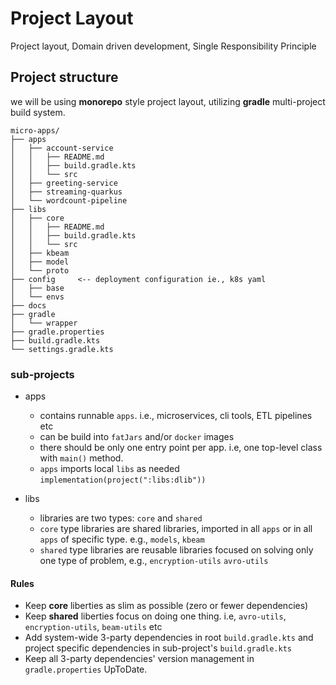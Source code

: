 # Project Layout

Project layout, Domain driven development, Single Responsibility Principle

## Project structure

we will be using **monorepo** style project layout, utilizing **gradle** multi-project build system.

```
micro-apps/
├── apps
│   ├── account-service
│   │   ├── README.md
│   │   ├── build.gradle.kts
│   │   └── src
│   ├── greeting-service
│   ├── streaming-quarkus
│   └── wordcount-pipeline
├── libs
│   ├── core
│   │   ├── README.md
│   │   ├── build.gradle.kts
│   │   └── src
│   ├── kbeam
│   ├── model
│   └── proto
├── config     <-- deployment configuration ie., k8s yaml
│   ├── base
│   └── envs
├── docs
├── gradle
│   └── wrapper
├── gradle.properties
├── build.gradle.kts
└── settings.gradle.kts 
```

### sub-projects

- apps
    - contains runnable `apps`. i.e., microservices, cli tools, ETL pipelines etc
    - can be build into `fatJars` and/or `docker` images
    - there should be only one entry point per app. i.e, one top-level class with `main()` method.
    - `apps` imports local `libs` as needed `implementation(project(":libs:dlib"))`

- libs
    - libraries are two types: `core` and `shared`
    - `core` type libraries are shared libraries, imported in all `apps` or in all `apps` of specific type.
      e.g., `models`, `kbeam`
    - `shared` type libraries are reusable libraries focused on solving only one type of problem,
      e.g., `encryption-utils` `avro-utils`

#### Rules

- Keep **core** liberties as slim as possible (zero or fewer dependencies)
- Keep **shared** liberties focus on doing one thing. i.e, `avro-utils`, `encryption-utils`, `beam-utils` etc
- Add system-wide 3-party dependencies in root `build.gradle.kts` and project specific dependencies in
  sub-project's `build.gradle.kts`
- Keep all 3-party dependencies' version management in `gradle.properties` UpToDate.
